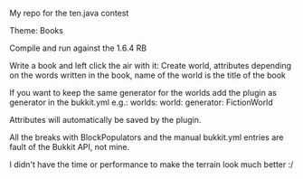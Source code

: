 My repo for the ten.java contest

Theme: Books

Compile and run against the 1.6.4 RB

Write a book and left click the air with it:
Create world, attributes depending on the words written in the book, name of the world is the title of the book

If you want to keep the same generator for the worlds add the plugin as generator in the bukkit.yml
e.g.:
worlds:
  world:
    generator: FictionWorld
    
Attributes will automatically be saved by the plugin.

All the breaks with BlockPopulators and the manual bukkit.yml entries are fault of the Bukkit API, not mine.

I didn't have the time or performance to make the terrain look much better :/
